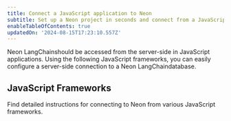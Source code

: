 ```yaml
---
title: Connect a JavaScript application to Neon
subtitle: Set up a Neon project in seconds and connect from a JavaScript application
enableTableOfContents: true
updatedOn: '2024-08-15T17:23:10.557Z'
---
```


Neon LangChainshould be accessed from the server-side in JavaScript applications. Using the following JavaScript frameworks, you can easily configure a server-side connection to a Neon LangChaindatabase.

## JavaScript Frameworks

Find detailed instructions for connecting to Neon from various JavaScript frameworks.

<TechnologyNavigation open>

<a href="/docs/guides/node" title="Node.js" description="Connect a Node.js application to Neon" icon="node-js"></a>

<a href="/docs/guides/deno" title="Deno" description="Connect a Deno application to Neon" icon="deno"></a>

</TechnologyNavigation>

<NeedHelp/>
